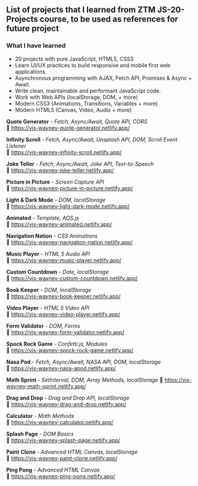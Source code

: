 
## List of projects that I learned from ZTM JS-20-Projects course, to be used as references for future project

### What I have learned

<ul>
  <li>20 projects with pure JavaScript, HTML5, CSS3.</li>
  <li>Learn UI/UX practices to build responsive and mobile first web applications. </li>
  <li>Asynchronous programming with AJAX, Fetch API, Promises & Async + Await. </li>
  <li>Write clean, maintainable and performant JavaScript code. </li>
  <li>Work with Web APIs (localStorage, DOM, + more) </li>
  <li>Modern CSS3 (Animations, Transitions, Variables + more) </li>
  <li>Modern HTML5 (Canvas, Video, Audio + more)  </li>
</ul>

**Quote Generator** - *Fetch, Async/Await, Quote API, CORS*<br>
🔗 <https://vjs-wayney-quote-generator.netlify.app/>

**Infinity Scroll** - *Fetch, Async/Await, Unsplash API, DOM, Scroll Event Listener*<br>
🔗 <https://vjs-wayney-infinity-scroll.netlify.app/>

**Joke Teller** - *Fetch, Async/Await, Joke API, Text-to-Speech*<br>
🔗 <https://vjs-wayney-joke-teller.netlify.app/>

**Picture in Picture** - *Screen Capture API*<br>
🔗 <https://vjs-wayney-picture-in-picture.netlify.app/>

**Light & Dark Mode** - *DOM, localStorage*<br>
🔗 <https://vjs-wayney-light-dark-mode.netlify.app/>

**Animated** - *Template, AOS.js*<br>
🔗 <https://vjs-wayney-animated.netlify.app/>

**Navigation Nation** - *CSS Animations*<br>
🔗 <https://vjs-wayney-navigation-nation.netlify.app/>

**Music Player** - *HTML 5 Audio API*<br>
🔗 <https://vjs-wayney-music-player.netlify.app/>

**Custom Countdown** - *Date, localStorage*<br>
🔗 <https://vjs-wayney-custom-countdown.netlify.app/>

**Book Keeper** - *DOM, localStorage*<br>
🔗 <https://vjs-wayney-book-keeper.netlify.app/>

**Video Player** - *HTML 5 Video API*<br>
🔗 <https://vjs-wayney-video-player.netlify.app/>

**Form Validator** - *DOM, Forms*<br>
🔗 <https://vjs-wayney-form-validator.netlify.app/>

**Spock Rock Game** - *Confetti.js, Modules*<br>
🔗 <https://vjs-wayney-spock-rock-game.netlify.app/>

**Nasa Pod** - *Fetch, Async/Await, NASA API, DOM, localStorage*<br>
🔗 <https://vjs-wayney-nasa-apod.netlify.app/>

**Math Sprint** - *SetInterval, DOM, Array Methods, localStorage*
🔗 <https://vjs-wayney-math-sprint.netlify.app/>

**Drag and Drop** - *Drag and Drop API, localStorage*<br>
🔗 <https://vjs-wayney-drag-and-drop.netlify.app/>

**Calculator** - *Math Methods*<br>
🔗 <https://vjs-wayney-calculator.netlify.app/>

**Splash Page** - *DOM Basics*<br>
🔗 <https://vjs-wayney-splash-page.netlify.app/>

**Paint Clone**  - *Advanced HTML Canvas, localStorage*<br>
🔗 <https://vjs-wayney-paint-clone.netlify.app/>

**Ping Pong** - *Advanced HTML Canvas*<br>
🔗 <https://vjs-wayney-ping-pong.netlify.app/>
